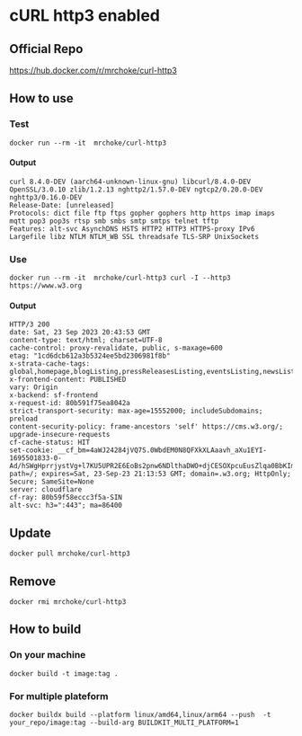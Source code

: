 # cURL http3 enabled

## Official Repo

https://hub.docker.com/r/mrchoke/curl-http3

## How to use

### Test
```
docker run --rm -it  mrchoke/curl-http3
```
#### Output

```
curl 8.4.0-DEV (aarch64-unknown-linux-gnu) libcurl/8.4.0-DEV OpenSSL/3.0.10 zlib/1.2.13 nghttp2/1.57.0-DEV ngtcp2/0.20.0-DEV nghttp3/0.16.0-DEV
Release-Date: [unreleased]
Protocols: dict file ftp ftps gopher gophers http https imap imaps mqtt pop3 pop3s rtsp smb smbs smtp smtps telnet tftp
Features: alt-svc AsynchDNS HSTS HTTP2 HTTP3 HTTPS-proxy IPv6 Largefile libz NTLM NTLM_WB SSL threadsafe TLS-SRP UnixSockets
```

### Use

```
docker run --rm -it  mrchoke/curl-http3 curl -I --http3 https://www.w3.org
```

#### Output

```
HTTP/3 200
date: Sat, 23 Sep 2023 20:43:53 GMT
content-type: text/html; charset=UTF-8
cache-control: proxy-revalidate, public, s-maxage=600
etag: "1cd6dcb612a3b5324ee5bd2306981f8b"
x-strata-cache-tags: global,homepage,blogListing,pressReleasesListing,eventsListing,newsListing,ecosystemsLandingPage,blogPosts,newsArticles,pressReleases,members
x-frontend-content: PUBLISHED
vary: Origin
x-backend: sf-frontend
x-request-id: 80b591f75ea8042a
strict-transport-security: max-age=15552000; includeSubdomains; preload
content-security-policy: frame-ancestors 'self' https://cms.w3.org/; upgrade-insecure-requests
cf-cache-status: HIT
set-cookie: __cf_bm=4aWJ24284jVQ7S.0WbdEM0N8QFXkXLAaavh_aXu1EYI-1695501833-0-Ad/hSWgHprrjystVg+l7KU5UPR2E6EoBs2pnw6NDlthaDWO+djCESOXpcuEusZlqa0BbKImM5h77GFQlV70f68A=; path=/; expires=Sat, 23-Sep-23 21:13:53 GMT; domain=.w3.org; HttpOnly; Secure; SameSite=None
server: cloudflare
cf-ray: 80b59f58eccc3f5a-SIN
alt-svc: h3=":443"; ma=86400
```

## Update

```
docker pull mrchoke/curl-http3
```

## Remove

```
docker rmi mrchoke/curl-http3
```

## How to build

### On your machine

```
docker build -t image:tag .
```

### For multiple plateform

```
docker buildx build --platform linux/amd64,linux/arm64 --push  -t your_repo/image:tag --build-arg BUILDKIT_MULTI_PLATFORM=1
```

